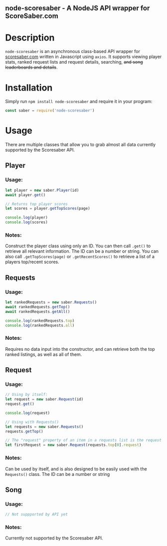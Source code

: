 ## node-scoresaber - A NodeJS API wrapper for ScoreSaber.com

# Description

`node-scoresaber` is an asynchronous class-based API wrapper for [scoresaber.com](https://new.scoresaber.com/) written in Javascript using `axios`. It supports viewing player stats, ranked request lists and request details, searching, ~~and song leaderboards and details~~. 

# Installation

Simply run `npm install node-scoresaber` and require it in your program:
```js
const saber = require('node-scoresaber')
```

# Usage

There are multiple classes that allow you to grab almost all data currently supported by the Scoresaber API.

## Player

### Usage:
```js
let player = new saber.Player(id)
await player.get()

// Returns top player scores
let scores = player.getTopScores(page)

console.log(player)
console.log(scores)
```
### Notes:
Construct the player class using only an ID. You can then call `.get()` to retrieve all relevant information. The ID can be a number or string. You can also call `.getTopScores(page)` or `.getRecentScores()` to retrieve a list of a players top/recent scores.

## Requests

### Usage:
```js
let rankedRequests = new saber.Requests()
await rankedRequests.getTop()
await rankedRequests.getAll()

console.log(rankedRequests.top)
console.log(rankedRequests.all)
```

### Notes:
Requires no data input into the constructor, and can retrieve both the top ranked listings, as well as all of them.

## Request

### Usage:
```js
// Using by itself:
let request = new saber.Request(id)
request.get()

console.log(request)
```
```js
// Using with Requests()
let requests = new saber.Requests()
requests.getTop()

// The "request" property of an item in a requests list is the request ID
let firstRequest = new saber.Request(requests.top[0].request)
```

### Notes:
Can be used by itself, and is also designed to be easily used with the `Requests()` class. The ID can be a number or string

## Song

### Usage:
```js
// Not suppported by API yet
```

### Notes:
Currently not supported by the Scoresaber API.
